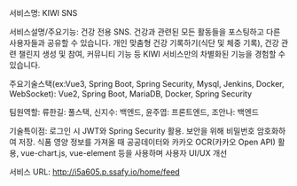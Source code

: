 
서비스명: KIWI SNS 

서비스설명/주요기능: 건강 전용 SNS. 건강과 관련된 모든 활동들을 포스팅하고 다른 사용자들과 공유할 수 있습니다. 개인 맞춤형 건강 기록하기(식단 및 체중 기록), 건강 관련 챌린지 생성 및 참여, 커뮤니티 기능 등 KIWI 서비스만의 차별화된 기능을 경험할 수 있습니다.

주요기술스택(ex:Vue3, Spring Boot, Spring Security, Mysql, Jenkins, Docker, WebSocket): Vue2, Spring Boot, MariaDB, Docker, Spring Security 

팀원역할: 류한길: 풀스택, 신지수: 백엔드, 윤주엽: 프론트엔드, 조안나: 백엔드 

기술특이점: 로그인 시 JWT와 Spring Security 활용. 보안을 위해 비밀번호 암호화하여 저장. 식품 영양 정보를 가져올 때 공공데이터와 카카오 OCR(카카오 Open API) 활용, vue-chart.js, vue-element 등을 사용하며 사용자 UI/UX 개선

서비스 URL: http://i5a605.p.ssafy.io/home/feed 

